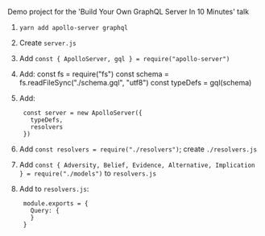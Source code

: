 Demo project for the 'Build Your Own GraphQL Server In 10 Minutes' talk

1. `yarn add apollo-server graphql`
2. Create `server.js`
3. Add `const { ApolloServer, gql } = require("apollo-server")`
4. Add:
        const fs = require("fs")
        const schema = fs.readFileSync("./schema.gql", "utf8")
        const typeDefs = gql(schema)

5. Add:

        const server = new ApolloServer({
          typeDefs,
          resolvers
        })

6. Add `const resolvers = require("./resolvers")`; create `./resolvers.js`
7. Add `const { Adversity, Belief, Evidence, Alternative, Implication } = require("./models")` to `resolvers.js`
8. Add to `resolvers.js`:

        module.exports = {
          Query: {
          }
        }